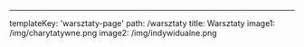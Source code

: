 ---
templateKey: 'warsztaty-page'
path: /warsztaty
title: Warsztaty
image1: /img/charytatywne.png
image2: /img/indywidualne.png